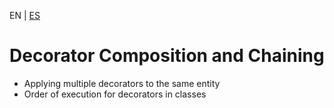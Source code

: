 <!-- MULTILANGUAJE MENU START -->
EN | [ES](https://lckpig.gitbook.io/es-practical-dev-handbook/typescript/decorators/composition-chaining)
<!-- MULTILANGUAJE MENU END -->

# Decorator Composition and Chaining

- Applying multiple decorators to the same entity
- Order of execution for decorators in classes 